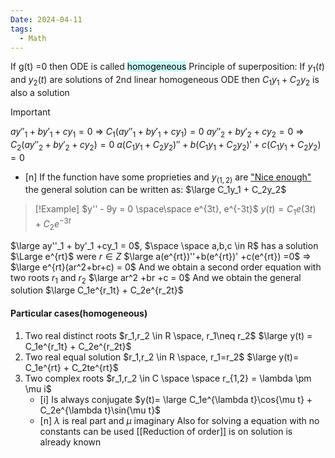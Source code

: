 ```yaml
---
Date: 2024-04-11
tags:
  - Math
---
```

If g(t) =0 then ODE is called <mark style="background: #ABF7F7A6;">homogeneous</mark>
Principle of superposition: If $y_1(t)$ and $y_2(t)$ are solutions of 2nd linear homogeneous ODE then $C_1y_1 + C_2y_2$ is also a solution
>[!important]
$ay''_1 + by'_1 +cy_1 = 0$ => $C_1(ay''_1 + by'_1 +cy_1) = 0$
$ay''_2 + by'_2 +cy_2 = 0$ => $C_2(ay''_2 + by'_2 +cy_2) = 0$
$a(C_1y_1+C_2y_2)''+b(C_1y_1+C_2y_2)'+c(C_1y_1+C_2y_2) = 0$

- [n] If the function have some proprieties and $y_{(1,2)}$ are ["Nice enough"](Wronskian%20rule.md)  the general solution can be written as:
	$\large C_1y_1 + C_2y_2$

>[!Example]
>$y'' - 9y = 0 \space\space e^{3t}, e^{-3t}$
>$y(t) = C_1e(3t)+C_2e^{-3t}$

$\large ay''_1 + by'_1 +cy_1 = 0$, $\space \space a,b,c \in R$
has a solution $\Large e^{rt}$ were $r \in Z$
	$\large a(e^{rt})''+b(e^{rt})' +c(e^{rt}) =0$ =>
	$\large e^{rt}(ar^2+br+c) = 0$
And we obtain a second order equation with two roots $r_1$ and $r_2$
	$\large ar^2 +br +c = 0$
And we obtain the general solution
	$\large C_1e^{r_1t} + C_2e^{r_2t}$
#### Particular cases(homogeneous)
1. Two real distinct roots $r_1,r_2 \in R \space, r_1\neq r_2$
	$\large y(t) = C_1e^{r_1t} + C_2e^{r_2t}$
2. Two real equal solution $r_1,r_2 \in R \space, r_1=r_2$
	$\large y(t)= C_1e^{rt} + C_2te^{rt}$
3. Two complex roots $r_1,r_2 \in C \space \space r_{1,2} = \lambda \pm \mu i$
	- [i] Is always conjugate 
	$y(t)= \large C_1e^{\lambda t}\cos{\mu t} + C_2e^{\lambda t}\sin{\mu t}$
	- [n] $\lambda$ is real part and $\mu$ imaginary
Also for solving a equation with no constants can be used [[Reduction of order]] is on solution is already known
